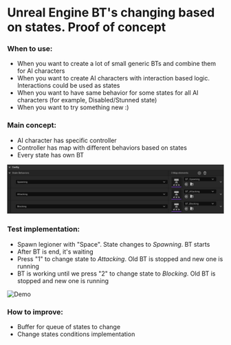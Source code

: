 # Unreal Engine BT's changing based on states. Proof of concept

<h3>When to use:</h3>

- When you want to create a lot of small generic BTs and combine them for AI characters
- When you want to create AI characters with interaction based logic. Interactions could be used as states
- When you want to have same behavior for some states for all AI characters (for example, Disabled/Stunned state)
- When you want to try something new :)

<h3>Main concept:</h3>

- AI character has specific controller
- Controller has map with different behaviors based on states
- Every state has own BT
  
![States Behaviors](https://github.com/apokrif6/Legion/blob/main/media/states.jpg)

<h3>Test implementation:</h3>

- Spawn legioner with "Space". State changes to *Spawning*. BT starts
- After BT is end, it's waiting
- Press "1" to change state to *Attacking*. Old BT is stopped and new one is running
- BT is working until we press "2" to change state to *Blocking*. Old BT is stopped and new one is running
  
![Demo](https://github.com/apokrif6/Legion/blob/main/media/demo.gif)

<h3>How to improve:</h3>

- Buffer for queue of states to change
- Change states conditions implementation
